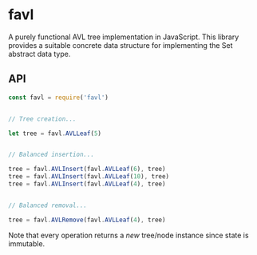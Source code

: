 # favl

A purely functional AVL tree implementation in JavaScript. This library provides a suitable concrete data structure for implementing the Set abstract data type.


## API

```js
const favl = require('favl')


// Tree creation...

let tree = favl.AVLLeaf(5)


// Balanced insertion...

tree = favl.AVLInsert(favl.AVLLeaf(6), tree)
tree = favl.AVLInsert(favl.AVLLeaf(10), tree)
tree = favl.AVLInsert(favl.AVLLeaf(4), tree)


// Balanced removal... 

tree = favl.AVLRemove(favl.AVLLeaf(4), tree)
```

Note that every operation returns a *new* tree/node instance since state is immutable.
